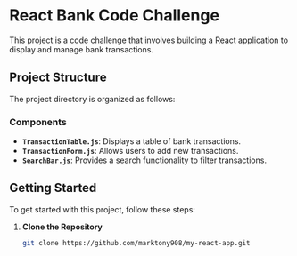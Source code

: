# React Bank Code Challenge

This project is a code challenge that involves building a React application to display and manage bank transactions.

## Project Structure

The project directory is organized as follows:


### Components

- **`TransactionTable.js`**: Displays a table of bank transactions.
- **`TransactionForm.js`**: Allows users to add new transactions.
- **`SearchBar.js`**: Provides a search functionality to filter transactions.

## Getting Started

To get started with this project, follow these steps:

1. **Clone the Repository**

   ```bash
   git clone https://github.com/marktony908/my-react-app.git
